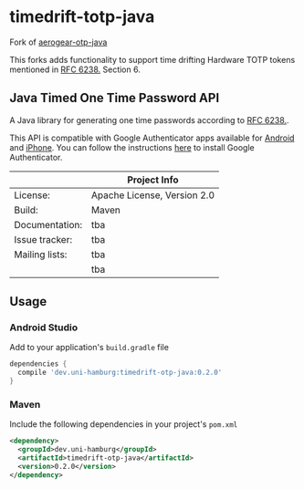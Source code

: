 # timedrift-totp-java

Fork of [aerogear-otp-java](https://github.com/aerogear-attic/aerogear-otp-java)

This forks adds functionality to support time drifting Hardware TOTP tokens mentioned in [RFC 6238.](https://www.ietf.org/rfc/rfc6238.txt) Section 6.


## Java Timed One Time Password API

A Java library for generating one time passwords according to [RFC 6238.](https://www.ietf.org/rfc/rfc6238.txt).

This API is compatible with Google Authenticator apps available for [Android](https://play.google.com/store/apps/details?id=com.google.android.apps.authenticator2&hl=en) and [iPhone](https://itunes.apple.com/us/app/google-authenticator/id388497605?mt=8). You can follow the instructions [here](http://support.google.com/accounts/bin/answer.py?hl=en&answer=1066447) to install Google Authenticator. 

|                 | Project Info                |
| --------------- |-----------------------------|
| License:        | Apache License, Version 2.0 |
| Build:          | Maven                       |
| Documentation:  | tba                         |
| Issue tracker:  | tba                         |
| Mailing lists:  | tba                         |
|                 | tba                         |

## Usage

### Android Studio

Add to your application's `build.gradle` file

```groovy
dependencies {
  compile 'dev.uni-hamburg:timedrift-otp-java:0.2.0'
}
```

### Maven

Include the following dependencies in your project's `pom.xml`

```xml
<dependency>
  <groupId>dev.uni-hamburg</groupId>
  <artifactId>timedrift-otp-java</artifactId>
  <version>0.2.0</version>
</dependency>
```